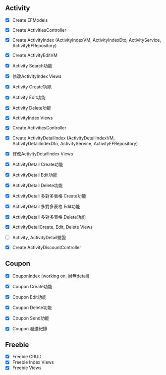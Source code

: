 ## Activity

- [x] Create EFModels

- [x] Create ActivitiesController

- [x] Create ActivityIndex (ActivityIndexVM, ActivityIndexDto, ActivityService, ActivityEFRepository)
- [x] Create ActivityEditVM
- [x] Activity Search功能
- [x] 修改ActivityIndex Views
- [x] Activity Create功能
- [x] Activity Edit功能
- [x] Activity Delete功能
- [x] ActivityIndex Views

- [x] Create ActivitiesController 
- [x] Create ActivityDetailIndex (ActivityDetailIndexVM, ActivityDetailIndexDto, ActivityService, ActivityEFRepository)
- [x] 修改ActivityDetailIndex Views
- [x] ActivityDetail Create功能
- [x] ActivityDetail Edit功能
- [x] ActivityDetail Delete功能
- [x] ActivityDetail 多對多表格 Create功能
- [x] ActivityDetail 多對多表格 Edit功能
- [x] ActivityDetail 多對多表格 Delete功能
- [x] ActivityDetailCreate, Edit, Delete Views
- [ ] Activity, ActivityDetail驗證

- [x] Create ActivityDiscountController


## Coupon

- [x] CouponIndex (working on, 尚無detail)
- [x] Coupon Create功能
- [x] Coupon Edit功能
- [x] Coupon Delete功能
- [x] Coupon Send功能
- [x] Coupon 發送紀錄


## Freebie
- [x] Freebie CRUD
- [x] Freebie Index Views
- [x] Freebie Views